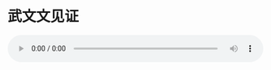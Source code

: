 # 武文文见证

<audio style="width: 100%;" preload="false" controls controlslist="nodownload"><source src="//cdn.simai.ml/audio/mp3/old/27526.mp3" type="audio/mpeg">Your browser does not support the audio element.</audio>


